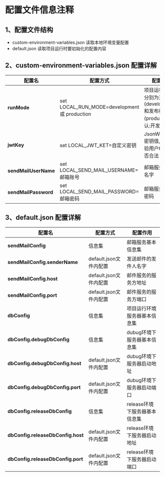 # 配置文件信息注释

## 1、配置文件结构

- custom-environment-variables.json 读取本地环境变量配置
- default.json 读取项目运行时要初始化的配置内容

## 2、custom-environment-variables.json **配置详解**

| 配置名                  | 配置方式                                        | 配置作用                                                  |
| -------------------- | ------------------------------------------- | ----------------------------------------------------- |
| **runMode**          | set LOCAL_RUN_MODE=development 或 production | 项目运行模式,分别为开发模式(development)和发布模式(production),默认:开发者模式 |
| **jwtKey**           | set LOCAL_JWT_KET=自定义密钥                     | JsonWebToken密钥值,用来校验用户token是否合法                       |
| **sendMailUserName** | set LOCAL_SEND_MAIL_USERNAME=邮箱账号           | 邮箱服务的账号名字                                             |
| **sendMailPassword** | set LOCAL_SEND_MAIL_PASSWORD=邮箱密码           | 邮箱服务的账号密码                                             |

## 3、default.json **配置详解**

| 配置名                               | 配置方式              | 配置作用               |
| --------------------------------- | ----------------- | ------------------ |
| **sendMailConfig**                | 信息集               | 邮箱服务基本信息集          |
| **sendMailConfig.senderName**     | default.json文件内配置 | 发送邮件的发件人名字         |
| **sendMailConfig.host**           | default.json文件内配置 | 邮件服务的服务方地址         |
| **sendMailConfig.port**           | default.json文件内配置 | 邮件服务的服务方端口         |
| **dbConfig**                      | 信息集               | 项目运行环境服务器基本信息集     |
| **dbConfig.debugDbConfig**        | 信息集               | dubug环境下服务器基本信息集   |
| **dbConfig.debugDbConfig.host**   | default.json文件内配置 | dubug环境下服务器启动地址    |
| **dbConfig.debugDbConfig.port**   | default.json文件内配置 | dubug环境下服务器启动端口    |
| **dbConfig.releaseDbConfig**      | 信息集               | release环境下服务器基本信息集 |
| **dbConfig.releaseDbConfig.host** | default.json文件内配置 | release环境下服务器启动地址  |
| **dbConfig.releaseDbConfig.port** | default.json文件内配置 | release环境下服务器启动端口  |
